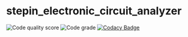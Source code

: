 # stepin_electronic_circuit_analyzer
![Code quality score](https://www.code-inspector.com/project/27511/score/svg)
![Code grade](https://www.code-inspector.com/project/27511/status/svg)
[![Codacy Badge](https://api.codacy.com/project/badge/Grade/b49228005147402387676efb61fc0422)](https://app.codacy.com/gh/saivikas9490/stepin_electronic_circuit_analyzer?utm_source=github.com&utm_medium=referral&utm_content=saivikas9490/stepin_electronic_circuit_analyzer&utm_campaign=Badge_Grade_Settings)

